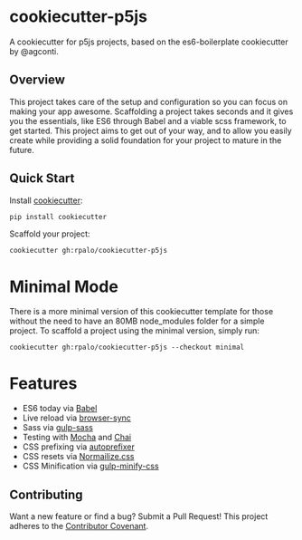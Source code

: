 # cookiecutter-p5js

A cookiecutter for p5js projects, based on the es6-boilerplate cookiecutter by @agconti.

## Overview
This project takes care of the setup and configuration so you can focus on making your app awesome. Scaffolding a project takes seconds and it gives you the essentials, like ES6 through Babel and a viable scss framework, to get started. This project aims to get out of your way, and to allow you easily create while providing a solid foundation for your project to mature in the future.

## Quick Start
Install [cookiecutter](https://github.com/audreyr/cookiecutter):
```bash
pip install cookiecutter
```

Scaffold your project:
```
cookiecutter gh:rpalo/cookiecutter-p5js 
```

# Minimal Mode

There is a more minimal version of this cookiecutter template for those without the need to have an 80MB node_modules folder for a simple project.  To scaffold a project using the minimal version, simply run:
```
cookiecutter gh:rpalo/cookiecutter-p5js --checkout minimal
```

# Features

- ES6 today via [Babel](https://babeljs.io/)
- Live reload via [browser-sync](http://www.browsersync.io/)
- Sass via [gulp-sass](https://www.npmjs.com/package/gulp-sass)
- Testing with [Mocha](https://mochajs.org/) and [Chai](http://chaijs.com/)
- CSS prefixing via [autoprefixer](https://github.com/postcss/autoprefixer)
- CSS resets via [Normailize.css](https://necolas.github.io/normalize.css/)
- CSS Minification via [gulp-minify-css](https://www.npmjs.com/package/gulp-minify-css)

## Contributing
Want a new feature or find a bug? Submit a Pull Request! This project adheres to the [Contributor Covenant](http://contributor-covenant.org/version/1/2/0/).
